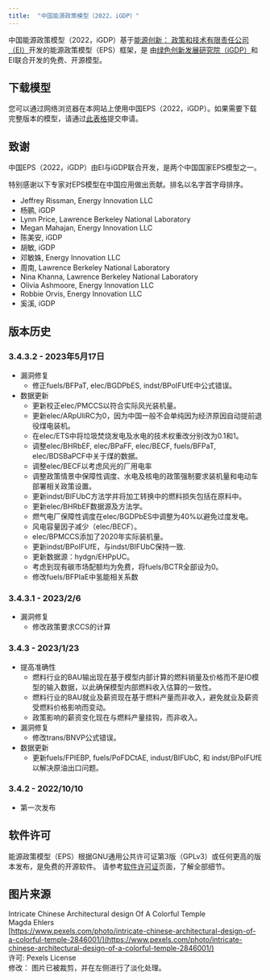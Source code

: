 ```yaml
---
title:  "中国能源政策模型（2022，iGDP）"
---
```


中国能源政策模型（2022，iGDP）基于[能源创新： 政策和技术有限责任公司（EI）](https://energyinnovation.org/)开发的能源政策模型（EPS）框架，是
由[绿色创新发展研究院（iGDP）](http://www.igdp.cn/)和EI联合开发的免费、开源模型。

## 下载模型

您可以通过网络浏览器在本网站上使用中国EPS（2022，iGDP）。如果需要下载完整版本的模型，请通过[此表格](https://wkf.ms/3hIh7YF)提交申请。

## 致谢
中国EPS（2022，iGDP）由EI与iGDP联合开发，是两个中国国家EPS模型之一。

特别感谢以下专家对EPS模型在中国应用做出贡献。排名以名字首字母排序。

* Jeffrey Rissman, Energy Innovation LLC
* 杨鹂, iGDP
* Lynn Price, Lawrence Berkeley National Laboratory
* Megan Mahajan, Energy Innovation LLC
* 陈美安, iGDP
* 胡敏, iGDP
* 邓敏姝, Energy Innovation LLC
* 周南, Lawrence Berkeley National Laboratory
* Nina Khanna, Lawrence Berkeley National Laboratory
* Olivia Ashmoore, Energy Innovation LLC
* Robbie Orvis, Energy Innovation LLC
* 奚溪, iGDP

## 版本历史

### **3.4.3.2 - 2023年5月17日**
* 漏洞修复
  * 修正fuels/BFPaT, elec/BGDPbES, indst/BPoIFUfE中公式错误。
* 数据更新
  * 更新校正elec/PMCCS以符合实际风光装机量。
  * 更新elec/ARpUIiRC为0，因为中国一般不会单纯因为经济原因自动提前退役煤电装机。
  * 在elec/ETS中将垃圾焚烧发电及水电的技术权重改分别改为0.1和1。
  * 调整elec/BHRbEF, elec/BPaFF, elec/BECF, fuels/BFPaT, elec/BDSBaPCF中关于煤的数据。
  * 调整elec/BECF以考虑风光的厂用电率
  * 调整政策情景中保障性调度、水电及核电的政策强制要求装机量和电动车部署相关政策设置。
  * 更新indst/BIFUbC方法学并将加工转换中的燃料损失包括在原料中。
  * 更新elec/BHRbEF数据源及方法学。
  * 燃气电厂保障性调度在elec/BGDPbES中调整为40%以避免过度发电。
  * 风电容量因子减少（elec/BECF）。
  * elec/BPMCCS添加了2020年实际装机量。
  * 更新indst/BPoIFUfE，与indst/BIFUbC保持一致.
  * 更新数据源：hydgn/EHPpUC。
  * 考虑到现有碳市场配额均为免费，将fuels/BCTR全部设为0。
  * 修改fuels/BFPIaE中氢能相关系数

### **3.4.3.1 - 2023/2/6**
* 漏洞修复
  * 修改政策要求CCS的计算

### **3.4.3 - 2023/1/23**

* 提高准确性
  * 燃料行业的BAU输出现在基于模型内部计算的燃料销量及价格而不是IO模型的输入数据，以此确保模型内部燃料收入估算的一致性。
  * 燃料行业的BAU就业及薪资现在基于燃料产量而非收入，避免就业及薪资受燃料价格影响而变动。
  * 政策影响的薪资变化现在与燃料产量挂钩，而非收入。
* 漏洞修复
  * 修改trans/BNVP公式错误。
* 数据更新
  * 更新fuels/FPIEBP, fuels/PoFDCtAE, indust/BIFUbC, 和 indst/BPoIFUfE以解决原油出口问题。
  
### **3.4.2 - 2022/10/10**

* 第一次发布

## 软件许可

能源政策模型（EPS）根据GNU通用公共许可证第3版（GPLv3）或任何更高的版本发布，是免费的开源软件。 请参考[软件许可证](.../software-license)页面，了解全部细节。

## 图片来源
Intricate Chinese Architectural design Of A Colorful Temple<br/>
Magda Ehlers<br/>
[https://www.pexels.com/photo/intricate-chinese-architectural-design-of-a-colorful-temple-2846001/](https://www.pexels.com/photo/intricate-chinese-architectural-design-of-a-colorful-temple-2846001/)<br/>
许可: Pexels License<br/>
修改： 图片已被裁剪，并在左侧进行了淡化处理。<br/>
